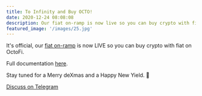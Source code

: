 ```yaml
---
title: To Infinity and Buy OCTO!
date: 2020-12-24 08:08:08
description: Our fiat on-ramp is now live so you can buy crypto with fiat on OctoFi.
featured_image: '/images/25.jpg'
---
```


It's official, our [fiat on-ramp](https://app.octo.fi/#/defi/buy) is now LIVE so you can buy crypto with fiat on OctoFi.

Full documentation [here](https://docs.octo.fi/docs/aquafarm/buy-crypto).

Stay tuned for a Merry deXmas and a Happy New Yield. 🎄

<a href="https://tg.octo.fi" class="button--fill">Discuss on Telegram</a>

